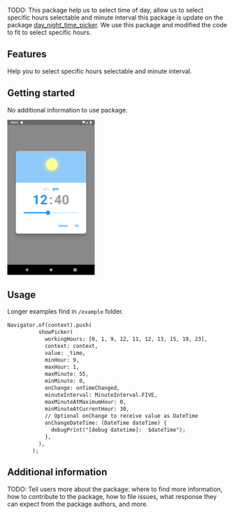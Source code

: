 <!-- 
This README describes the package. If you publish this package to pub.dev,
this README's contents appear on the landing page for your package.

For information about how to write a good package README, see the guide for
[writing package pages](https://dart.dev/guides/libraries/writing-package-pages). 

For general information about developing packages, see the Dart guide for
[creating packages](https://dart.dev/guides/libraries/create-library-packages)
and the Flutter guide for
[developing packages and plugins](https://flutter.dev/developing-packages). 
-->

TODO: This package help us to select time of day, allow us to select specific hours selectable and
minute interval this package is update on the
package [day_night_time_picker](https://pub.dev/packages/day_night_time_picker). We use this package
and modified the code to fit to select specific hours.

## Features

Help you to select specific hours selectable and minute interval.

## Getting started

No additional information to use package.

<a href="#screenshots">
<img src="https://github.com/MohamadAbdUlaziz938/interval-time-selector/blob/master/screenshots/1.png" width="200px">
</a>

## Usage

Longer examples find in `/example` folder.

```
Navigator.of(context).push(
          showPicker(
            workingHours: [0, 1, 9, 12, 11, 12, 13, 15, 19, 23],
            context: context,
            value: _time,
            minHour: 9,
            maxHour: 1,
            maxMinute: 55,
            minMinute: 0,
            onChange: onTimeChanged,
            minuteInterval: MinuteInterval.FIVE,
            maxMinuteAtMaximumHour: 0,
            minMinuteAtCurrentHour: 30,
            // Optional onChange to receive value as DateTime
            onChangeDateTime: (DateTime dateTime) {
              debugPrint("[debug datetime]:  $dateTime");
            },
          ),
        );
```

## Additional information

TODO: Tell users more about the package: where to find more information, how to contribute to the
package, how to file issues, what response they can expect from the package authors, and more.
